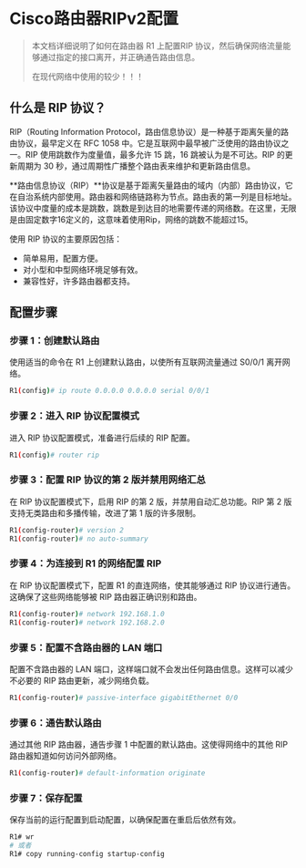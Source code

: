 # Cisco路由器RIPv2配置

> 本文档详细说明了如何在路由器 R1 上配置RIP 协议，然后确保网络流量能够通过指定的接口离开，并正确通告路由信息。
>
> 在现代网络中使用的较少！！！

## 什么是 RIP 协议？

RIP（Routing Information Protocol，路由信息协议）是一种基于距离矢量的路由协议，最早定义在 RFC 1058 中。它是互联网中最早被广泛使用的路由协议之一。RIP 使用跳数作为度量值，最多允许 15 跳，16 跳被认为是不可达。RIP 的更新周期为 30 秒，通过周期性广播整个路由表来维护和更新路由信息。

**路由信息协议（RIP）**协议是基于距离矢量路由的域内（内部）路由协议，它在自治系统内部使用。路由器和网络链路称为节点。路由表的第一列是目标地址。该协议中度量的成本是跳数，跳数是到达目的地需要传递的网络数。在这里，无限是由固定数字16定义的，这意味着使用Rip，网络的跳数不能超过15。

使用 RIP 协议的主要原因包括：
- 简单易用，配置方便。
- 对小型和中型网络环境足够有效。
- 兼容性好，许多路由器都支持。

## 配置步骤

### 步骤 1：创建默认路由
使用适当的命令在 R1 上创建默认路由，以使所有互联网流量通过 S0/0/1 离开网络。
```bash
R1(config)# ip route 0.0.0.0 0.0.0.0 serial 0/0/1
```

### 步骤 2：进入 RIP 协议配置模式

进入 RIP 协议配置模式，准备进行后续的 RIP 配置。

```bash
R1(config)# router rip
```

### 步骤 3：配置 RIP 协议的第 2 版并禁用网络汇总

在 RIP 协议配置模式下，启用 RIP 的第 2 版，并禁用自动汇总功能。RIP 第 2 版支持无类路由和多播传输，改进了第 1 版的许多限制。

```bash
R1(config-router)# version 2
R1(config-router)# no auto-summary
```

### 步骤 4：为连接到 R1 的网络配置 RIP

在 RIP 协议配置模式下，配置 R1 的直连网络，使其能够通过 RIP 协议进行通告。这确保了这些网络能够被 RIP 路由器正确识别和路由。

```bash
R1(config-router)# network 192.168.1.0
R1(config-router)# network 192.168.2.0
```

### 步骤 5：配置不含路由器的 LAN 端口

配置不含路由器的 LAN 端口，这样端口就不会发出任何路由信息。这样可以减少不必要的 RIP 路由更新，减少网络负载。

```bash
R1(config-router)# passive-interface gigabitEthernet 0/0
```

### 步骤 6：通告默认路由

通过其他 RIP 路由器，通告步骤 1 中配置的默认路由。这使得网络中的其他 RIP 路由器知道如何访问外部网络。

```bash
R1(config-router)# default-information originate 
```

### 步骤 7：保存配置

保存当前的运行配置到启动配置，以确保配置在重启后依然有效。

```bash
R1# wr
# 或者
R1# copy running-config startup-config 
```